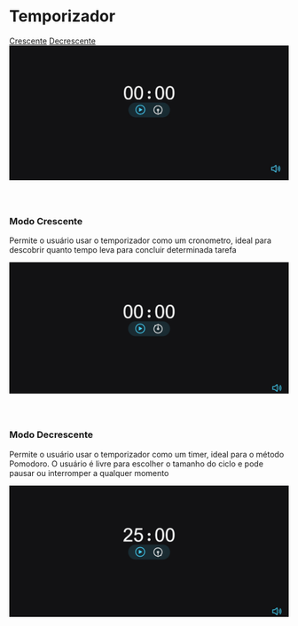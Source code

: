 
# Temporizador
<div>
  <a href='#asc'>Crescente</a>
  <a href='#desc'>Decrescente</a>
</div>
<img align='center' alt='Imagem do projeto' src='./assets/screenshot.jpg'>

<div style='margin-top: 4rem'
id='asc'>

### Modo Crescente
<p>Permite o usuário usar o temporizador como um cronometro, ideal para descobrir quanto tempo leva para concluir determinada tarefa</p> 
<img align='center' alt='Cronometro' src='./assets/crescente.gif'>

</div>
<div style='margin-top: 4rem' id='desc'>

### Modo Decrescente
<p>Permite o usuário usar o temporizador como um timer, ideal para o método Pomodoro. O usuário é livre para escolher o tamanho do ciclo e pode pausar ou interromper a qualquer momento</p> 
<img align='center' alt='Cronometro' src='./assets/decrescente.gif'>
</div>
